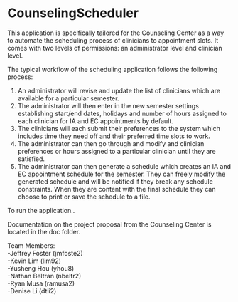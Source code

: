 # CounselingScheduler
This application is specifically tailored for the Counseling Center as a way to automate the scheduling process of clinicians to appointment slots. It comes with two levels of permissions: an administrator level and clinician level.

The typical workflow of the scheduling application follows the following process:  
1. An administrator will revise and update the list of clinicians which are available for a particular semester.   
2. The administrator will then enter in the new semester settings establishing start/end dates, holidays and number of hours assigned to each clinician for IA and EC appointments by default.   
3. The clinicians will each submit their preferences to the system which includes time they need off and their preferred time slots to work.  
4. The administrator can then go through and modify and clinician preferences or hours assigned to a particular clinician until they are satisfied.   
5. The administrator can then generate a schedule which creates an IA and EC appointment schedule for the semester. They can freely modify the generated schedule and will be notified if they break any schedule constraints. When they are content with the final schedule they can choose to print or save the schedule to a file.  


To run the application..

Documentation on the project proposal from the Counseling Center is located in the doc folder.


Team Members:  
-Jeffrey Foster (jmfoste2)  
-Kevin Lim (lim92)  
-Yusheng Hou (yhou8)  
-Nathan Beltran (nbeltr2)  
-Ryan Musa (ramusa2)  
-Denise Li (dtli2)  

